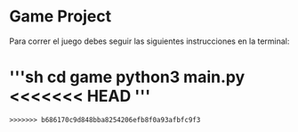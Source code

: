 # Game Project

Para correr el juego debes seguir las siguientes instrucciones en la terminal:

'''sh
cd game
python3 main.py
<<<<<<< HEAD
'''
=======
```
>>>>>>> b686170c9d848bba8254206efb8f0a93afbfc9f3
